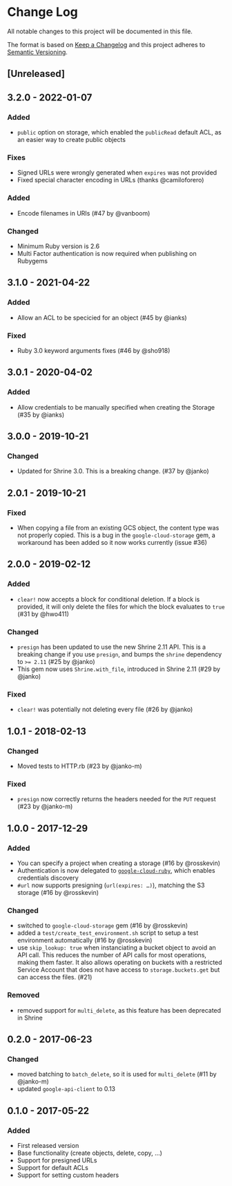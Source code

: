 # Change Log
All notable changes to this project will be documented in this file.

The format is based on [Keep a Changelog](http://keepachangelog.com/)
and this project adheres to [Semantic Versioning](http://semver.org/).

## [Unreleased]

## 3.2.0 - 2022-01-07

### Added
- `public` option on storage, which enabled the `publicRead` default ACL, as an easier way to create public objects

### Fixes
- Signed URLs were wrongly generated when `expires` was not provided
- Fixed special character encoding in URLs (thanks @camiloforero)

### Added
- Encode filenames in URIs (#47 by @vanboom)

### Changed
- Minimum Ruby version is 2.6
- Multi Factor authentication is now required when publishing on Rubygems

## 3.1.0 - 2021-04-22

### Added
- Allow an ACL to be specicied for an object (#45 by @ianks)

### Fixed
- Ruby 3.0 keyword arguments fixes (#46 by @sho918)

## 3.0.1 - 2020-04-02

### Added
- Allow credentials to be manually specified when creating the Storage (#35 by @ianks)

## 3.0.0 - 2019-10-21

### Changed
- Updated for Shrine 3.0. This is a breaking change. (#37 by @janko)

## 2.0.1 - 2019-10-21

### Fixed
- When copying a file from an existing GCS object, the content type was not properly copied. This is a bug in the `google-cloud-storage` gem, a workaround has been added so it now works currently (issue #36)

## 2.0.0 - 2019-02-12

### Added
- `clear!` now accepts a block for conditional deletion. If a block is provided, it will only delete the files for which the block evaluates to `true` (#31 by @hwo411)

### Changed
- `presign` has been updated to use the new Shrine 2.11 API. This is a breaking change if you use `presign`, and bumps the `shrine` dependency to `>= 2.11` (#25 by @janko)
- This gem now uses `Shrine.with_file`, introduced in Shrine 2.11 (#29 by @janko)

### Fixed
- `clear!` was potentially not deleting every file (#26 by @janko)

## 1.0.1 - 2018-02-13

### Changed
- Moved tests to HTTP.rb (#23 by @janko-m)

### Fixed
- `presign` now correctly returns the headers needed for the `PUT` request (#23 by @janko-m)

## 1.0.0 - 2017-12-29

### Added
- You can specify a project when creating a storage (#16 by @rosskevin)
- Authentication is now delegated to [`google-cloud-ruby`](http://googlecloudplatform.github.io/google-cloud-ruby/#/docs/google-cloud-storage/master/guides/authentication#projectandcredentiallookup), which enables credentials discovery
- `#url` now supports presigning (`url(expires: …)`), matching the S3 storage (#16 by @rosskevin)

### Changed
- switched to `google-cloud-storage` gem (#16 by @rosskevin)
- added a `test/create_test_environment.sh` script to setup a test environment automatically (#16 by @rosskevin)
- use `skip_lookup: true` when instanciating a bucket object to avoid an API call. This reduces the number of API calls for most operations, making them faster. It also allows operating on buckets with a restricted Service Account that does not have access to `storage.buckets.get` but can access the files. (#21)

### Removed
- removed support for `multi_delete`, as this feature has been deprecated in Shrine

## 0.2.0 - 2017-06-23

### Changed
- moved batching to `batch_delete`, so it is used for `multi_delete` (#11 by @janko-m)
- updated `google-api-client` to 0.13

## 0.1.0 - 2017-05-22
### Added
- First released version
- Base functionality (create objects, delete, copy, ...)
- Support for presigned URLs
- Support for default ACLs
- Support for setting custom headers
